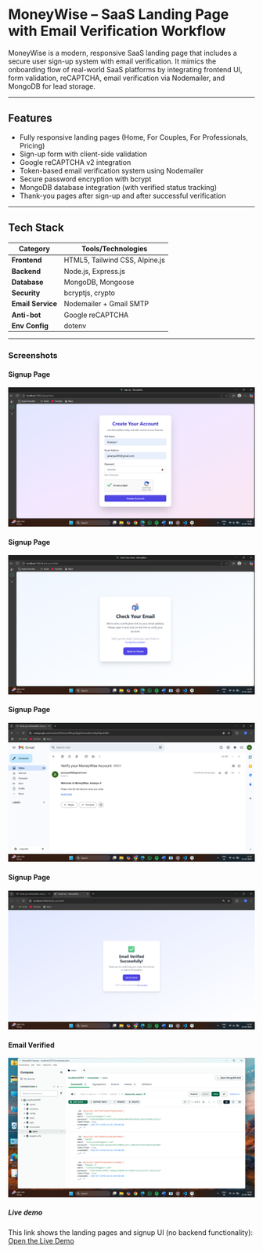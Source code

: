 #  MoneyWise – SaaS Landing Page with Email Verification Workflow

MoneyWise is a modern, responsive SaaS landing page that includes a secure user sign-up system with email verification. It mimics the onboarding flow of real-world SaaS platforms by integrating frontend UI, form validation, reCAPTCHA, email verification via Nodemailer, and MongoDB for lead storage.

---

##  Features

- Fully responsive landing pages (Home, For Couples, For Professionals, Pricing)
- Sign-up form with client-side validation
- Google reCAPTCHA v2 integration
- Token-based email verification system using Nodemailer
- Secure password encryption with bcrypt
- MongoDB database integration (with verified status tracking)
- Thank-you pages after sign-up and after successful verification

---

## Tech Stack

| Category          | Tools/Technologies                             |
|-------------------|------------------------------------------------|
| **Frontend**      | HTML5, Tailwind CSS, Alpine.js                 |
| **Backend**       | Node.js, Express.js                            |
| **Database**      | MongoDB, Mongoose                              |
| **Security**      | bcryptjs, crypto                               |
| **Email Service** | Nodemailer + Gmail SMTP                        |
| **Anti-bot**      | Google reCAPTCHA                               |
| **Env Config**    | dotenv                                         |

---

###  Screenshots

####  Signup Page
![Signup](assets/signup.png)

####  Signup Page
![Post signup](assets/postsignup.png)

####  Signup Page
![Verification mail](assets/verificationmail.png)

####  Signup Page
![Post verification](assets/postverification.png)

####  Email Verified
![MongoDB](assets/mongoDB.png)

##### Live demo
This link shows the landing pages and signup UI (no backend functionality):
[Open the Live Demo](https://ananyaj98.github.io/final/)

